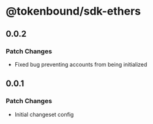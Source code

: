 # @tokenbound/sdk-ethers

## 0.0.2

### Patch Changes

- Fixed bug preventing accounts from being initialized

## 0.0.1

### Patch Changes

- Initial changeset config
